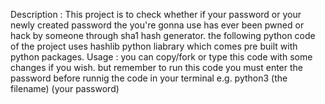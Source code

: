Description : This project is to check whether if your password or your newly created password the you're gonna use has ever been pwned or hack by someone through sha1 hash generator. the following python code of the project uses hashlib python liabrary which comes pre built with python packages.
Usage : you can copy/fork or type this code with some changes if you wish. but remember to run this code you must enter the password before runnig the code in your terminal e.g. python3 (the filename) (your password)

              
